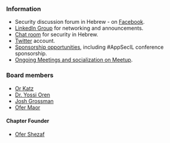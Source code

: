 ### Information
* Security discussion forum in Hebrew - on [Facebook](https://www.facebook.com/groups/owasp.il/).
* [LinkedIn Group](https://www.linkedin.com/groups/39702) for networking and announcements.
* [Chat room](https://owasp.slack.com/messages/chapter-israel/) for security in Hebrew.
* [Twitter](https://twitter.com/OWASP_IL) account.
* [Sponsorship opportunities](https://www.owasp.org/index.php/Local_Chapter_Supporter), including \#AppSecIL conference sponsorship.
* [Ongoing Meetings and socialization on Meetup](http://www.meetup.com/OWASP-Israel/).

### Board members

* [Or Katz](mailto:or.katz@owasp.org)
* [Dr. Yossi Oren](User:YossiOren )
* [Josh Grossman](mailto:josh.grossman@owasp.org)
* [Ofer Maor](mailto:Ofer.maor@owasp.org)

#### Chapter Founder

* [Ofer Shezaf](mailto:ofer@shezaf.com)
